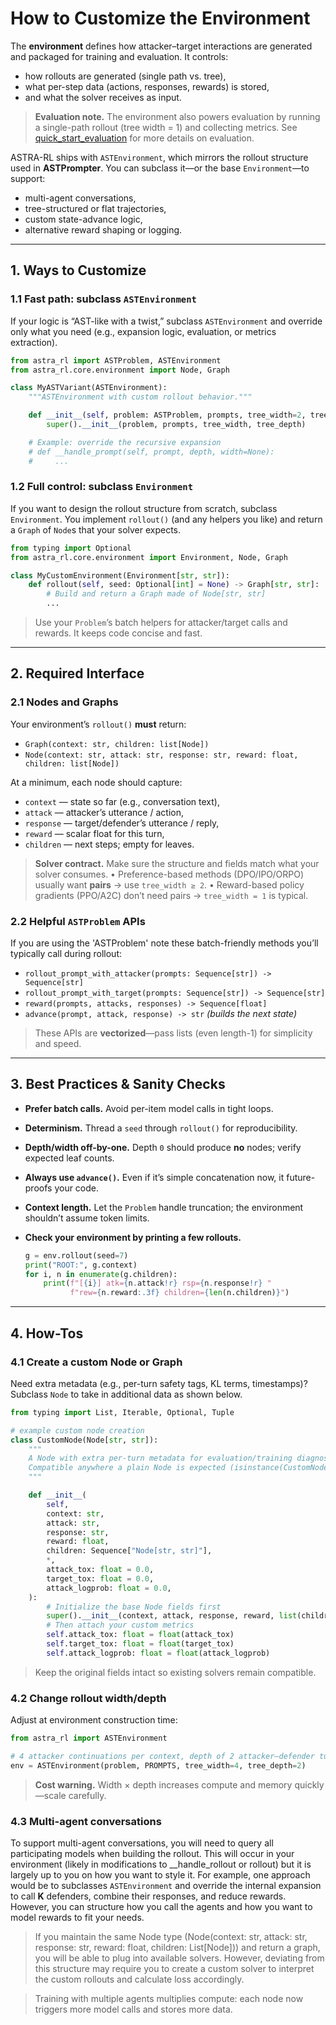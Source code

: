 # How to Customize the Environment

The **environment** defines how attacker–target interactions are generated and packaged for training and evaluation. It controls:

* how rollouts are generated (single path vs. tree),
* what per-step data (actions, responses, rewards) is stored,
* and what the solver receives as input.

> **Evaluation note.** The environment also powers evaluation by running a single-path rollout (tree width = 1) and collecting metrics. See [quick\_start\_evaluation](../quick_start_evaluation.md) for more details on evaluation.

ASTRA-RL ships with `ASTEnvironment`, which mirrors the rollout structure used in **ASTPrompter**. You can subclass it—or the base `Environment`—to support:

* multi-agent conversations,
* tree-structured or flat trajectories,
* custom state-advance logic,
* alternative reward shaping or logging.

---

## 1. Ways to Customize

### 1.1 Fast path: subclass `ASTEnvironment`

If your logic is “AST-like with a twist,” subclass `ASTEnvironment` and override only what you need (e.g., expansion logic, evaluation, or metrics extraction).

```python
from astra_rl import ASTProblem, ASTEnvironment
from astra_rl.core.environment import Node, Graph

class MyASTVariant(ASTEnvironment):
    """ASTEnvironment with custom rollout behavior."""

    def __init__(self, problem: ASTProblem, prompts, tree_width=2, tree_depth=3):
        super().__init__(problem, prompts, tree_width, tree_depth)

    # Example: override the recursive expansion
    # def __handle_prompt(self, prompt, depth, width=None):
    #     ...
```

### 1.2 Full control: subclass `Environment`

If you want to design the rollout structure from scratch, subclass `Environment`. You implement `rollout()` (and any helpers you like) and return a `Graph` of `Node`s that your solver expects.

```python
from typing import Optional
from astra_rl.core.environment import Environment, Node, Graph

class MyCustomEnvironment(Environment[str, str]):
    def rollout(self, seed: Optional[int] = None) -> Graph[str, str]:
        # Build and return a Graph made of Node[str, str]
        ...
```

> Use your `Problem`’s batch helpers for attacker/target calls and rewards. It keeps code concise and fast.

---

## 2. Required Interface

### 2.1 Nodes and Graphs

Your environment’s `rollout()` **must** return:

* `Graph(context: str, children: list[Node])`
* `Node(context: str, attack: str, response: str, reward: float, children: list[Node])`

At a minimum, each node should capture:

* `context` — state so far (e.g., conversation text),
* `attack` — attacker’s utterance / action,
* `response` — target/defender’s utterance / reply,
* `reward` — scalar float for this turn,
* `children` — next steps; empty for leaves.

> **Solver contract.** Make sure the structure and fields match what your solver consumes.
> • Preference-based methods (DPO/IPO/ORPO) usually want **pairs** → use `tree_width ≥ 2`.
> • Reward-based policy gradients (PPO/A2C) don’t need pairs → `tree_width = 1` is typical.

### 2.2 Helpful `ASTProblem` APIs

If you are using the 'ASTProblem' note these batch-friendly methods you’ll typically call during rollout:

* `rollout_prompt_with_attacker(prompts: Sequence[str]) -> Sequence[str]`
* `rollout_prompt_with_target(prompts: Sequence[str]) -> Sequence[str]`
* `reward(prompts, attacks, responses) -> Sequence[float]`
* `advance(prompt, attack, response) -> str` *(builds the next state)*

> These APIs are **vectorized**—pass lists (even length-1) for simplicity and speed.

---

## 3. Best Practices & Sanity Checks

* **Prefer batch calls.** Avoid per-item model calls in tight loops.
* **Determinism.** Thread a `seed` through `rollout()` for reproducibility.
* **Depth/width off-by-one.** Depth `0` should produce **no** nodes; verify expected leaf counts.
* **Always use `advance()`.** Even if it’s simple concatenation now, it future-proofs your code.
* **Context length.** Let the `Problem` handle truncation; the environment shouldn’t assume token limits.
* **Check your environment by printing a few rollouts.**

  ```python
  g = env.rollout(seed=7)
  print("ROOT:", g.context)
  for i, n in enumerate(g.children):
      print(f"[{i}] atk={n.attack!r} rsp={n.response!r} "
            f"rew={n.reward:.3f} children={len(n.children)}")
  ```

---

## 4. How-Tos

### 4.1 Create a custom Node or Graph

Need extra metadata (e.g., per-turn safety tags, KL terms, timestamps)? Subclass `Node` to take in additional data as shown below.

```python
from typing import List, Iterable, Optional, Tuple

# example custom node creation
class CustomNode(Node[str, str]):
    """
    A Node with extra per-turn metadata for evaluation/training diagnostics.
    Compatible anywhere a plain Node is expected (isinstance(CustomNode, Node) == True).
    """

    def __init__(
        self,
        context: str,
        attack: str,
        response: str,
        reward: float,
        children: Sequence["Node[str, str]"],
        *,
        attack_tox: float = 0.0,
        target_tox: float = 0.0,
        attack_logprob: float = 0.0,
    ):
        # Initialize the base Node fields first
        super().__init__(context, attack, response, reward, list(children))
        # Then attach your custom metrics
        self.attack_tox: float = float(attack_tox)
        self.target_tox: float = float(target_tox)
        self.attack_logprob: float = float(attack_logprob)
```

> Keep the original fields intact so existing solvers remain compatible.

### 4.2 Change rollout width/depth

Adjust at environment construction time:

```python
from astra_rl import ASTEnvironment

# 4 attacker continuations per context, depth of 2 attacker–defender turns
env = ASTEnvironment(problem, PROMPTS, tree_width=4, tree_depth=2)
```

> **Cost warning.** Width × depth increases compute and memory quickly—scale carefully.

### 4.3 Multi-agent conversations

To support multi-agent conversations, you will need to query all participating models when building the rollout. This will occur in your environment (likely in modifications to __handle_rollout or rollout) but it is largely up to you on how you want to style it. For example, one approach would be to subclasses `ASTEnvironment` and override the internal expansion to call **K** defenders, combine their responses, and reduce rewards. However, you can structure how you call the agents and how you want to model rewards to fit your needs. 

> If you maintain the same Node type (Node(context: str, attack: str, response: str, reward: float, children: List[Node])) and return a graph, you will be able to plug into available solvers. However, deviating from this structure may require you to create a custom solver to interpret the custom rollouts and calculate loss accordingly. 

> Training with multiple agents multiplies compute: each node now triggers more model calls and stores more data.
